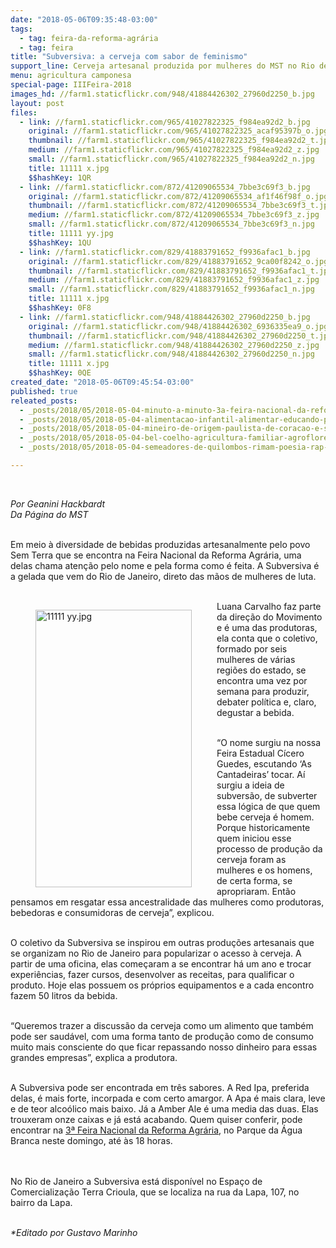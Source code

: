 ```yaml
---
date: "2018-05-06T09:35:48-03:00"
tags:
  - tag: feira-da-reforma-agrária
  - tag: feira
title: "Subversiva: a cerveja com sabor de feminismo"
support_line: Cerveja artesanal produzida por mulheres do MST no Rio de Janeiro é comercializada em três sabores durante Feira Nacional da Reforma Agrária
menu: agricultura camponesa
special-page: IIIFeira-2018
images_hd: //farm1.staticflickr.com/948/41884426302_27960d2250_b.jpg
layout: post
files:
  - link: //farm1.staticflickr.com/965/41027822325_f984ea92d2_b.jpg
    original: //farm1.staticflickr.com/965/41027822325_acaf95397b_o.jpg
    thumbnail: //farm1.staticflickr.com/965/41027822325_f984ea92d2_t.jpg
    medium: //farm1.staticflickr.com/965/41027822325_f984ea92d2_z.jpg
    small: //farm1.staticflickr.com/965/41027822325_f984ea92d2_n.jpg
    title: 11111 x.jpg
    $$hashKey: 1QR
  - link: //farm1.staticflickr.com/872/41209065534_7bbe3c69f3_b.jpg
    original: //farm1.staticflickr.com/872/41209065534_af1f46f98f_o.jpg
    thumbnail: //farm1.staticflickr.com/872/41209065534_7bbe3c69f3_t.jpg
    medium: //farm1.staticflickr.com/872/41209065534_7bbe3c69f3_z.jpg
    small: //farm1.staticflickr.com/872/41209065534_7bbe3c69f3_n.jpg
    title: 11111 yy.jpg
    $$hashKey: 1QU
  - link: //farm1.staticflickr.com/829/41883791652_f9936afac1_b.jpg
    original: //farm1.staticflickr.com/829/41883791652_9ca00f8242_o.jpg
    thumbnail: //farm1.staticflickr.com/829/41883791652_f9936afac1_t.jpg
    medium: //farm1.staticflickr.com/829/41883791652_f9936afac1_z.jpg
    small: //farm1.staticflickr.com/829/41883791652_f9936afac1_n.jpg
    title: 11111 x.jpg
    $$hashKey: 0F8
  - link: //farm1.staticflickr.com/948/41884426302_27960d2250_b.jpg
    original: //farm1.staticflickr.com/948/41884426302_6936335ea9_o.jpg
    thumbnail: //farm1.staticflickr.com/948/41884426302_27960d2250_t.jpg
    medium: //farm1.staticflickr.com/948/41884426302_27960d2250_z.jpg
    small: //farm1.staticflickr.com/948/41884426302_27960d2250_n.jpg
    title: 11111 x.jpg
    $$hashKey: 0QE
created_date: "2018-05-06T09:45:54-03:00"
published: true
releated_posts:
  - _posts/2018/05/2018-05-04-minuto-a-minuto-3a-feira-nacional-da-reforma-agraria.md
  - _posts/2018/05/2018-05-04-alimentacao-infantil-alimentar-educando-para-nutrir-corpos-e-mentes.md
  - _posts/2018/05/2018-05-04-mineiro-de-origem-paulista-de-coracao-e-sem-terra-com-muito-orgulho.md
  - _posts/2018/05/2018-05-04-bel-coelho-agricultura-familiar-agroflorestal-e-organica-e-o-futuro.md
  - _posts/2018/05/2018-05-04-semeadores-de-quilombos-rimam-poesia-rap-e-repente-na-feira-do-mst.md

---
```

<p>&nbsp;</p>

<p><em>Por Geanini Hackbardt<br />
Da P&aacute;gina do MST</em><br />
&nbsp;</p>

<p>Em meio &agrave; diversidade de bebidas produzidas artesanalmente pelo povo Sem Terra que se encontra na Feira Nacional da Reforma Agr&aacute;ria, uma delas chama aten&ccedil;&atilde;o pelo nome e pela forma como &eacute; feita. A Subversiva &eacute; a gelada que vem do Rio de Janeiro, direto das m&atilde;os de mulheres de luta.<br />
&nbsp;</p>

<figure class="image" style="float:left"><img alt="11111 yy.jpg" height="444" src="//farm1.staticflickr.com/872/41209065534_7bbe3c69f3_b.jpg" width="250" />
<figcaption></figcaption>
</figure>

<p>Luana Carvalho faz parte da dire&ccedil;&atilde;o do Movimento e &eacute; uma das produtoras, ela conta que o coletivo, formado por seis mulheres de v&aacute;rias regi&otilde;es do estado, se encontra uma vez por semana para produzir, debater pol&iacute;tica e, claro, degustar a bebida.&nbsp;<br />
&nbsp;</p>

<p>&ldquo;O nome surgiu na nossa Feira Estadual C&iacute;cero Guedes, escutando &lsquo;As Cantadeiras&rsquo; tocar. A&iacute; surgiu a ideia de subvers&atilde;o, de subverter essa l&oacute;gica de que quem bebe cerveja &eacute; homem. Porque historicamente quem iniciou esse processo de produ&ccedil;&atilde;o da cerveja foram as mulheres e os homens, de certa forma, se apropriaram. Ent&atilde;o pensamos em resgatar essa ancestralidade das mulheres como produtoras, bebedoras e consumidoras de cerveja&rdquo;, explicou.<br />
&nbsp;</p>

<p>O coletivo da Subversiva se inspirou em outras produ&ccedil;&otilde;es artesanais que se organizam no Rio de Janeiro para popularizar o acesso &agrave; cerveja. A partir de uma oficina, elas come&ccedil;aram a se encontrar h&aacute; um ano e trocar experi&ecirc;ncias, fazer cursos, desenvolver as receitas, para qualificar o produto. Hoje elas possuem os pr&oacute;prios equipamentos e a cada encontro fazem 50 litros da bebida.<br />
&nbsp;</p>

<p>&ldquo;Queremos trazer a discuss&atilde;o da cerveja como um alimento que tamb&eacute;m pode ser saud&aacute;vel, com uma forma tanto de produ&ccedil;&atilde;o como de consumo muito mais consciente do que ficar repassando nosso dinheiro para essas grandes empresas&rdquo;, explica a produtora.<br />
&nbsp;</p>

<p>A Subversiva pode ser encontrada em tr&ecirc;s sabores. A Red Ipa, preferida delas, &eacute; mais forte, incorpada e com certo amargor. A Apa &eacute; mais clara, leve e de teor alco&oacute;lico mais baixo. J&aacute; a Amber Ale &eacute; uma media das duas. Elas trouxeram onze caixas e j&aacute; est&aacute; acabando. Quem quiser conferir, pode encontrar na <a href="http://www.mst.org.br/III-feira-nacional-da-reforma-agraria/">3&ordf; Feira Nacional da Reforma Agr&aacute;ria</a>, no&nbsp;Parque da &Aacute;gua Branca neste domingo, at&eacute; &agrave;s 18 horas.&nbsp;<br />
<br />
&nbsp;</p>

<p>No Rio de Janeiro a Subversiva est&aacute; dispon&iacute;vel no Espa&ccedil;o de Comercializa&ccedil;&atilde;o Terra Crioula, que se localiza na rua da Lapa, 107, no bairro da Lapa.<br />
&nbsp;</p>

<p><em>*Editado por Gustavo Marinho</em></p>

<p>&nbsp;</p>
